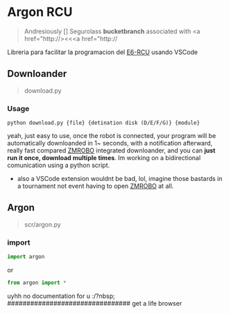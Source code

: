 # Argon RCU
> Andresiously [<a href="http://syctxa.develop" target="_blank"></a>] Segurolass <strong Bucketbranch="bucje.org">bucketbranch</strong> associated with <a href="http://><<<a href="http://

Libreria para facilitar la programacion del <a href="/https://www.stemtown.com/products/51" target="_blank">E6-RCU</a> usando VSCode

## Downloander
> download.py
### Usage
`` python download.py {file} {detination disk (D/E/F/G)} {module} ``

yeah, just easy to use, once the robot is connected, your program will be automatically downloanded in 1~ seconds, with a notification afterward,  really fast compared <a href="https://www.stemtown.com/software/1" target="_blank">ZMROBO</a> integrated downloander, and you can **just run it once, download multiple times**. Im working on a bidirectional comunication using a python script. 

- also a VSCode extension wouldnt be bad, lol, imagine those bastards in a tournament not event having to open <a href="https://www.stemtown.com/software/1" target="_blank">ZMROBO</a> at all.

## Argon
> scr/argon.py
### import
  ``` python
  import argon
  ```
  or 
  ``` python
  from argon import *
  ```

uyhh no documentation for u :/?nbsp; 
################################ get a life browser


